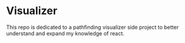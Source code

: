 # Visualizer

This repo is dedicated to a pathfinding visualizer side project to better understand and expand my knowledge of react.
